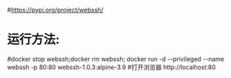 #https://pypi.org/project/webssh/
# 运行方法:
#docker stop webssh;docker rm webssh; docker run -d --privileged --name webssh -p 80:80 webssh-1.0.3:alpine-3.9
#打开浏览器 http://localhost:80
